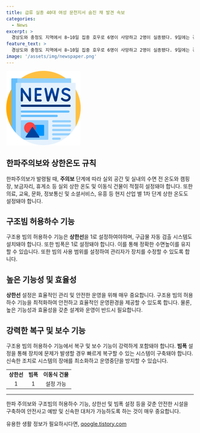 ```yaml
---
title: 급류 실종 40대 여성 문천지서 숨진 채 발견 속보
categories:
  - News
excerpt: >
  경상도와 충청도 지역에서 8~10일 집중 호우로 6명이 사망하고 2명이 실종됐다. 9일에는 경산에서 40대 여성이 급류에 휩쓸려 실종돼 발견됐고, 다른 지역에서도 다수의 사망자와 실종자가 발생했다. 이에 행정안전부는 특별교부세 35억원을 긴급 지원하기로 결정했다. 호우로 인한 피해는 주택 128건, 사유시설과 도로침수 271건 등 총 577건에 이르렀다.
feature_text: >
  경상도와 충청도 지역에서 8~10일 집중 호우로 6명이 사망하고 2명이 실종됐다. 9일에는 경산에서 40대 여성이 급류에 휩쓸려 실종돼 발견됐고, 다른 지역에서도 다수의 사망자와 실종자가 발생했다. 이에 행정안전부는 특별교부세 35억원을 긴급 지원하기로 결정했다. 호우로 인한 피해는 주택 128건, 사유시설과 도로침수 271건 등 총 577건에 이르렀다.
image: '/assets/img/newspaper.png'
---
```


<p><img src="/assets/img/newspaper.png" alt="kimp 속보" /></p>

<h2 data-ke-size="size26">한파주의보와 상한온도 규칙</h2>

<p data-ke-size="size16">한파주의보가 발령될 때, <b>주의보</b> 단계에 따라 실외 공간 및 실내의 수면 전 온도와 캠핑장, 보금자리, 휴게소 등 실외 상한 온도 및 이동식 건물이 적절히 설정돼야 합니다. 또한 의료, 교육, 문화, 정보통신 및 소셜서비스, 유흥 등 현지 산업 별 1차 단계 상한 온도도 설정돼야 합니다.</p>

<h2 data-ke-size="size26">구조빔 허용하수 기능</h2>

<p data-ke-size="size16">구조용 빔의 허용하수 기능은 <b>상한선</b>을 1로 설정하여야하며, 구급물 자동 검출 시스템도 설치돼야 합니다. 또한 빔폭은 1로 설정돼야 합니다. 이를 통해 정확한 수면높이를 유지할 수 있습니다. 또한 빔의 사용 범위를 설정하여 관리자가 장치를 수정할 수 있도록 합니다.</p>

<h2 data-ke-size="size26">높은 기능성 및 효율성</h2>

<p data-ke-size="size16"><b>상한선</b> 설정은 효율적인 관리 및 안전한 운영을 위해 매우 중요합니다. 구조용 빔의 허용하수 기능을 최적화하여 안전하고 효율적인 운영환경을 제공할 수 있도록 합니다. 물론, 높은 기능성과 효율성을 갖춘 설계와 운영이 반드시 필요합니다.</p>

<h2 data-ke-size="size26">강력한 복구 및 보수 기능</h2>

<p data-ke-size="size16">구조용 빔의 허용하수 기능에서 복구 및 보수 기능이 강력하게 포함돼야 합니다. <b>빔폭</b> 설정을 통해 장치에 문제가 발생할 경우 빠르게 복구할 수 있는 시스템이 구축돼야 합니다. 신속한 조치로 시스템의 장애를 최소화하고 운영중단을 방지할 수 있습니다.</p>

<table>
    <tbody>
        <tr>
            <td style="text-align: center; height: 17px;"><b>상한선</b></td>
            <td style="text-align: center; height: 17px;"><b>빔폭</b></td>
            <td style="text-align: center; height: 17px;"><b>이동식 건물</b></td>
        </tr>
        <tr>
            <td style="text-align: center;">1</td>
            <td style="text-align: center;">1</td>
            <td style="text-align: center;">설정 가능</td>
        </tr>
    </tbody>
</table>

<hr>

<p data-ke-size="size16">한파 주의보와 구조빔의 허용하수 기능, 상한선 및 빔폭 설정 등을 갖춘 안전한 시설을 구축하여 안전사고 예방 및 신속한 대처가 가능하도록 하는 것이 매우 중요합니다.</p>
유용한 생활 정보가 필요하시다면, <a href="https://qoogle.tistory.com" rel="dofollow">qoogle.tistory.com</a>


